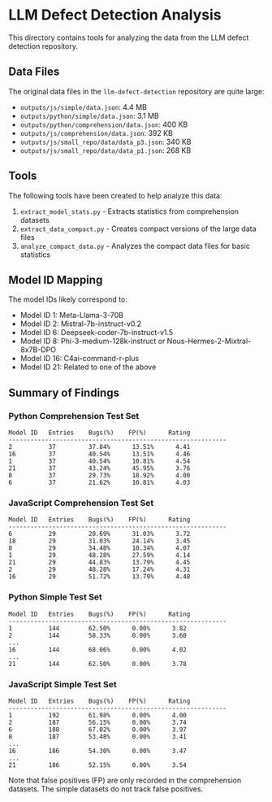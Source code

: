 # LLM Defect Detection Analysis

This directory contains tools for analyzing the data from the LLM defect detection repository.

## Data Files

The original data files in the `llm-defect-detection` repository are quite large:

- `outputs/js/simple/data.json`: 4.4 MB
- `outputs/python/simple/data.json`: 3.1 MB
- `outputs/python/comprehension/data.json`: 400 KB
- `outputs/js/comprehension/data.json`: 392 KB
- `outputs/js/small_repo/data/data_p3.json`: 340 KB
- `outputs/js/small_repo/data/data_p1.json`: 268 KB

## Tools

The following tools have been created to help analyze this data:

1. `extract_model_stats.py` - Extracts statistics from comprehension datasets
2. `extract_data_compact.py` - Creates compact versions of the large data files
3. `analyze_compact_data.py` - Analyzes the compact data files for basic statistics

## Model ID Mapping

The model IDs likely correspond to:

- Model ID 1: Meta-Llama-3-70B
- Model ID 2: Mistral-7b-instruct-v0.2
- Model ID 6: Deepseek-coder-7b-instruct-v1.5
- Model ID 8: Phi-3-medium-128k-instruct or Nous-Hermes-2-Mixtral-8x7B-DPO
- Model ID 16: C4ai-command-r-plus
- Model ID 21: Related to one of the above

## Summary of Findings

### Python Comprehension Test Set
```
Model ID   Entries    Bugs(%)    FP(%)      Rating    
------------------------------------------------------------
2          37         37.84%      13.51%      4.41
16         37         40.54%      13.51%      4.46
1          37         40.54%      10.81%      4.54
21         37         43.24%      45.95%      3.76
8          37         29.73%      18.92%      4.00
6          37         21.62%      10.81%      4.03
```

### JavaScript Comprehension Test Set
```
Model ID   Entries    Bugs(%)    FP(%)      Rating    
------------------------------------------------------------
6          29         20.69%      31.03%      3.72
18         29         31.03%      24.14%      3.45
8          29         34.48%      10.34%      4.07
1          29         48.28%      27.59%      4.14
21         29         44.83%      13.79%      4.45
2          29         48.28%      17.24%      4.31
16         29         51.72%      13.79%      4.48
```

### Python Simple Test Set
```
Model ID   Entries    Bugs(%)    FP(%)      Rating    
------------------------------------------------------------
1          144        62.50%      0.00%      3.82
2          144        58.33%      0.00%      3.60
...
16         144        68.06%      0.00%      4.02
...
21         144        62.50%      0.00%      3.78
```

### JavaScript Simple Test Set
```
Model ID   Entries    Bugs(%)    FP(%)      Rating    
------------------------------------------------------------
1          192        61.98%      0.00%      4.00
2          187        56.15%      0.00%      3.74
6          188        67.02%      0.00%      3.97
8          187        53.48%      0.00%      3.41
...
16         186        54.30%      0.00%      3.47
...
21         186        52.15%      0.00%      3.54
```

Note that false positives (FP) are only recorded in the comprehension datasets. The simple datasets do not track false positives.
